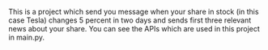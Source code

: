 This is a project which send you message when your share in stock (in this case Tesla) changes 5 percent in two days and sends first three relevant news about your share.
You can see the APIs which are used in this project in main.py.
